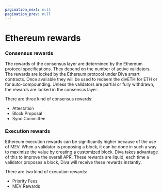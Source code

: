```yaml
---
pagination_next: null
pagination_prev: null
---
```

# Ethereum rewards

### Consensus rewards 
The rewards of the consensus layer are determined by the Ethereum protocol
specifications. They depend on the number of active validators. The rewards are locked by the Ethereum
protocol under Diva smart contracts. Once available they will be used to redeem the divETH for ETH or for auto-compounding. Unless the validators are partial or fully withdrawn, the rewards are locked in the consensus layer. 

There are three kind of consensus rewards:

- Attestation	
- Block Proposal	
- Sync Committee

### Execution rewards 
Ethereum execution rewards can be significantly higher because of the use of MEV.
When a validator is proposing a block, it can be done in such a way to maximize the value by creating a
customized block. Diva takes advantage of this to improve the overall APR. These rewards are liquid, each time a validator proposes a block, Diva will receive these rewards instantly. 

There are two kind of execution rewards:

- Priority Fees	
- MEV Rewards